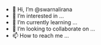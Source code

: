 - 👋 Hi, I’m @swarnalirana
- 👀 I’m interested in ...
- 🌱 I’m currently learning ...
- 💞️ I’m looking to collaborate on ...
- 📫 How to reach me ...

<!---
swarnalirana/swarnalirana is a ✨ special ✨ repository because its `README.md` (this file) appears on your GitHub profile.
You can click the Preview link to take a look at your changes.
--->
